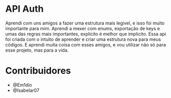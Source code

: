 # API Auth

Aprendi com uns amigos a fazer uma estrutura mais legivel, e isso foi muito importante para mim. Aprendi a mexer com enums, exportação de keys e umas das regras mais importantes, explicito é melhor que implicito. Essa api foi criada com o intuito de aprender e criar uma estrutura nova para meus códigos. E aprendi muita coisa com esses amigos, e vou utilizar não só para esse projeto, mas para a vida.

# Contribuidores

- @Em1dio
- @Isabelar07